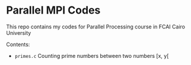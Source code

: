 # Parallel MPI Codes
This repo contains my codes for Parallel Processing course in FCAI Cairo University

Contents:
- `primes.c` Counting prime numbers between two numbers [x, y[
